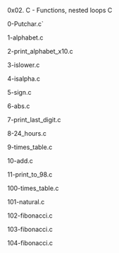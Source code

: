 0x02. C - Functions, nested loops C

0-Putchar.c`
		
1-alphabet.c
		
2-print_alphabet_x10.c
		
3-islower.c
		
4-isalpha.c
		
5-sign.c 
		
6-abs.c
		
7-print_last_digit.c
		
8-24_hours.c
		
9-times_table.c
		
10-add.c
		
11-print_to_98.c
		
100-times_table.c

101-natural.c

102-fibonacci.c

103-fibonacci.c

104-fibonacci.c
